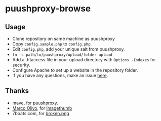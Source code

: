 puushproxy-browse
=================

Usage
-----
* Clone repository on same machine as puushproxy
* Copy `config.sample.php` to `config.php`.
* Edit `config.php`, add your unique salt from puushproxy.
* `ln -s path/to/puushproxy/upload/folder upload`
* Add a .htaccess file in your upload directory with `Options -Indexes` for security.
* Configure Apache to set up a website in the repository folder.
* If you have any questions, make an issue [here](https://github.com/blha303/puushproxy-browse/issues/new).

Thanks
------

* [mave](https://github.com/mave), for [puushproxy](https://github.com/mave/puushproxy).
* [Marco Olivo](http://olivo.net), for [Imagethumb](http://olivo.net/software/imagethumb/)
* 7boats.com, for [broken.png](http://cdn.7boats.com/wp-content/uploads/2011/07/56744mw8wxhws02.jpg)
